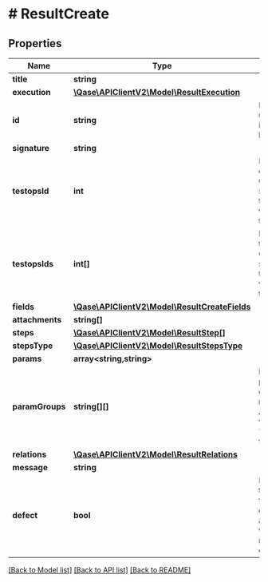 # # ResultCreate

## Properties

Name | Type | Description | Notes
------------ | ------------- | ------------- | -------------
**title** | **string** |  |
**execution** | [**\Qase\APIClientV2\Model\ResultExecution**](ResultExecution.md) |  |
**id** | **string** | If passed, used as an idempotency key | [optional]
**signature** | **string** |  | [optional]
**testopsId** | **int** | ID of the test case. Cannot be specified together with testopd_ids. | [optional]
**testopsIds** | **int[]** | IDs of the test cases. Cannot be specified together with testopd_id. | [optional]
**fields** | [**\Qase\APIClientV2\Model\ResultCreateFields**](ResultCreateFields.md) |  | [optional]
**attachments** | **string[]** |  | [optional]
**steps** | [**\Qase\APIClientV2\Model\ResultStep[]**](ResultStep.md) |  | [optional]
**stepsType** | [**\Qase\APIClientV2\Model\ResultStepsType**](ResultStepsType.md) |  | [optional]
**params** | **array<string,string>** |  | [optional]
**paramGroups** | **string[][]** | List parameter groups by name only. Add their values in the &#39;params&#39; field | [optional]
**relations** | [**\Qase\APIClientV2\Model\ResultRelations**](ResultRelations.md) |  | [optional]
**message** | **string** |  | [optional]
**defect** | **bool** | If true and the result is failed, the defect associated with the result will be created | [optional]

[[Back to Model list]](../../README.md#models) [[Back to API list]](../../README.md#endpoints) [[Back to README]](../../README.md)
